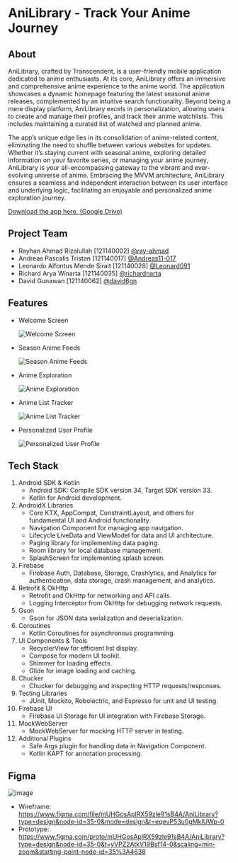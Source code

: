# AniLibrary - Track Your Anime Journey

## About

AniLibrary, crafted by Transcendent, is a user-friendly mobile application dedicated to anime enthusiasts. At its core, AniLibrary offers an immersive and comprehensive anime experience to the anime world. The application showcases a dynamic homepage featuring the latest seasonal anime releases, complemented by an intuitive search functionality. Beyond being a mere display platform, AniLibrary excels in personalization, allowing users to create and manage their profiles, and track their anime watchlists. This includes maintaining a curated list of watched and planned anime.

The app’s unique edge lies in its consolidation of anime-related content, eliminating the need to shuffle between various websites for updates. Whether it’s staying current with seasonal anime, exploring detailed information on your favorite series, or managing your anime journey, AniLibrary is your all-encompassing gateway to the vibrant and ever-evolving universe of anime. Embracing the MVVM architecture, AniLibrary ensures a seamless and independent interaction between its user interface and underlying logic, facilitating an enjoyable and personalized anime exploration journey.

[Download the app here. (Google Drive)](https://drive.google.com/drive/folders/1RmIQgCIg-_VX-Xl37YjNNwO0A8-WP2dv?usp=sharing)

## Project Team
- Rayhan Ahmad Rizalullah [121140002] [@ray-ahmad](https://github.com/ray-ahmad)
- Andreas Pascalis Tristan [121140017] [@Andreas11-017](https://github.com/Andreas11-017)
- Leonardo Alfontus Mende Sirait [121140028] [@Leonard091](https://github.com/Leonard091)
- Richard Arya Winarta [121140035] [@richardnarta](https://github.com/richardnarta)
- David Gunawan [121140062] [@david6gn](https://github.com/david6gn)

## Features
- Welcome Screen

  ![Welcome Screen](https://drive.google.com/uc?export=view&id=1WP37M_rqAg4QZl2IOzBFBGPIov6eLbde)

- Season Anime Feeds

  ![Season Anime Feeds](https://drive.google.com/uc?export=view&id=1JinY0JiE57H9EU2g-E1Km8sy25IfyxLe)

- Anime Exploration

  ![Anime Exploration](https://drive.google.com/uc?export=view&id=1oihXT5kcVnqVVdnuWqh9ZyqxKgAGu2nc)
    
- Anime List Tracker

  ![Anime List Tracker](https://drive.google.com/uc?export=view&id=1Pmul163Y4xZzXLu29G4I4ioVVuMuSWR-)

- Personalized User Profile

  ![Personalized User Profile](https://drive.google.com/uc?export=view&id=16SdNYiHjlXCVp9tPrTO5t6-rnHx3hgrr)

## Tech Stack

1. Android SDK & Kotlin
    - Android SDK: Compile SDK version 34, Target SDK version 33.
    - Kotlin for Android development.
2. AndroidX Libraries
    - Core KTX, AppCompat, ConstraintLayout, and others for fundamental UI and Android functionality.
    - Navigation Component for managing app navigation.
    - Lifecycle LiveData and ViewModel for data and UI architecture.
    - Paging library for implementing data paging.
    - Room library for local database management.
    - SplashScreen for implementing splash screen.
3. Firebase
    - Firebase Auth, Database, Storage, Crashlytics, and Analytics for authentication, data storage, crash management, and analytics.
4. Retrofit & OkHttp
    - Retrofit and OkHttp for networking and API calls.
    - Logging Interceptor from OkHttp for debugging network requests.
5. Gson
    - Gson for JSON data serialization and deserialization.
6. Coroutines
    - Kotlin Coroutines for asynchronous programming.
7. UI Components & Tools
    - RecyclerView for efficient list display.
    - Compose for modern UI toolkit.
    - Shimmer for loading effects.
    - Glide for image loading and caching.
8. Chucker
    - Chucker for debugging and inspecting HTTP requests/responses.
9. Testing Libraries
    - JUnit, Mockito, Robolectric, and Espresso for unit and UI testing.
10. Firebase UI
    - Firebase UI Storage for UI integration with Firebase Storage.
11. MockWebServer
    - MockWebServer for mocking HTTP server in testing.
12. Additional Plugins
    - Safe Args plugin for handling data in Navigation Component.
    - Kotlin KAPT for annotation processing.

## Figma
![image](https://github.com/rayhan-121140002/readme-anilibrary/assets/19744944/5f92aa2b-f236-48d0-92a5-2536aa993144)

- Wireframe: https://www.figma.com/file/mUHGosAplRX59zle91sB4A/AniLibrary?type=design&node-id=35-0&mode=design&t=eqevP53u0gMkIUWp-0
- Prototype: https://www.figma.com/proto/mUHGosAplRX59zle91sB4A/AniLibrary?type=design&node-id=35-0&t=yVPZ2AtkV19Bsf14-0&scaling=min-zoom&starting-point-node-id=35%3A4638
